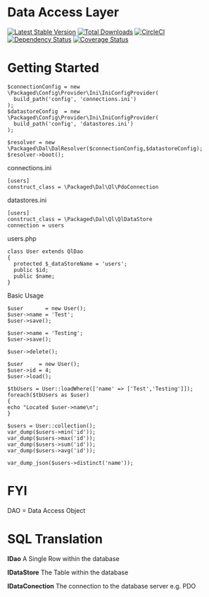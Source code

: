 Data Access Layer
===

[![Latest Stable Version](https://poser.pugx.org/packaged/dal/version.png)](https://packagist.org/packages/packaged/dal)
[![Total Downloads](https://poser.pugx.org/packaged/dal/d/total.png)](https://packagist.org/packages/packaged/dal)
[![CircleCI](https://circleci.com/gh/packaged/dal.svg?style=shield)](https://circleci.com/gh/packaged/dal)
[![Dependency Status](https://www.versioneye.com/php/packaged:dal/badge.png)](https://www.versioneye.com/php/packaged:dal)
[![Coverage Status](https://coveralls.io/repos/packaged/dal/badge.png)](https://coveralls.io/r/packaged/dal)

Getting Started
===
    
    $connectionConfig = new \Packaged\Config\Provider\Ini\IniConfigProvider(
      build_path('config', 'connections.ini')
    );
    $datastoreConfig  = new \Packaged\Config\Provider\Ini\IniConfigProvider(
      build_path('config', 'datastores.ini')
    );
    
    $resolver = new \Packaged\Dal\DalResolver($connectionConfig,$datastoreConfig);
    $resolver->boot();
    
    
  connections.ini

    [users]
    construct_class = \Packaged\Dal\Ql\PdoConnection

  datastores.ini
  
    [users]
    construct_class = \Packaged\Dal\Ql\QlDataStore
    connection = users
    
  users.php
    
    class User extends QlDao
    {
      protected $_dataStoreName = 'users';
      public $id;
      public $name;
    }
    
  Basic Usage
  
    $user       = new User();
    $user->name = 'Test';
    $user->save();
    
    $user->name = 'Testing';
    $user->save();
    
    $user->delete();
    
    $user     = new User();
    $user->id = 4;
    $user->load();
    
    $tbUsers = User::loadWhere(['name' => ['Test','Testing']]);
    foreach($tbUsers as $user)
    {
    echo "Located $user->name\n";
    }
    
    $users = User::collection();
    var_dump($users->min('id'));
    var_dump($users->max('id'));
    var_dump($users->sum('id'));
    var_dump($users->avg('id'));
    
    var_dump_json($users->distinct('name'));

FYI
===
DAO = Data Access Object

SQL Translation
====

**IDao** A Single Row within the database

**IDataStore** The Table within the database

**IDataConection** The connection to the database server e.g. PDO

